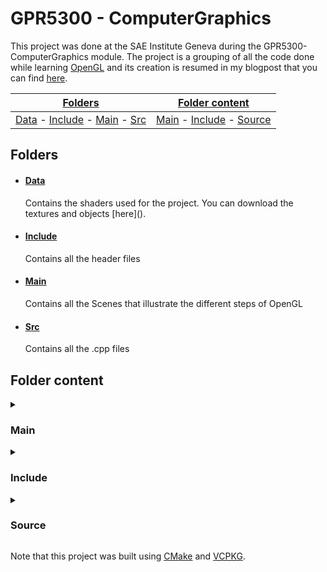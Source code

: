 # GPR5300 - ComputerGraphics

This project was done at the SAE Institute Geneva during the GPR5300-ComputerGraphics module.
The project is a grouping of all the code done while learning [OpenGL](https://www.opengl.org/) and its creation 
is resumed in my blogpost that you can find [here](https://sstyles93.github.io/).

[Folders](#folders) | [Folder content](#folder-content) |  
----- | -----
[Data](#data) - [Include](#include) - [Main](#main) - [Src](#src) |  [Main](#pr-main) - [Include](#pr-include) - [Source](#pr-source)


## Folders

-	<h4 id="data"><a href="https://github.com/SStyles93/opengl-scene/tree/main/data">Data</a></h4>  
	Contains the shaders used for the project. You can download the textures and objects [here]().	

-	<h4 id="include"><a href="https://github.com/SStyles93/opengl-scene/tree/main/include">Include</a></h4>  
	Contains all the header files

-	<h4 id="main"><a href="https://github.com/SStyles93/opengl-scene/tree/main/main">Main</a></h4>  
	Contains all the Scenes that illustrate the different steps of OpenGL

-	<h4 id="src"><a href="https://github.com/SStyles93/opengl-scene/tree/main/src">Src</a></h4>  
	Contains all the .cpp files

## Folder content

<details>
<summary> <h3 id="pr-main"> Main </h3> </summary>
	<p>         

-	[RenderScene]()  
	All previous elements with implementation of Blur and Bloom with Narkowicz ACES tone mapping.

	</p>
</details>

<details>
<summary> <h3 id="pr-include"> Include </h3> </summary>
	<p> 

-	[bloom.h](https://github.com/SStyles93/opengl-scene/blob/main/include/bloom.h)  
	The include file with the class used for bloom effect, uses Narkowicz ACES tone mapping.

-	[camera.h](https://github.com/SStyles93/opengl-scene/blob/main/include/camera.h)  
	The camera class header file.

-	[engine.h](https://github.com/SStyles93/opengl-scene/blob/main/include/engine.h)  
	The engine class header file.

-	[file_utility.h](https://github.com/SStyles93/opengl-scene/blob/main/include/file_utility.h)  
	File loading utility.

-	[mesh.h](https://github.com/SStyles93/opengl-scene/blob/main/include/mesh.h)  
  	The mesh class header file.

-	[model.h](https://github.com/SStyles93/opengl-scene/blob/main/include/model.h)  
	The model class header file.

-	[object.h](https://github.com/SStyles93/opengl-scene/blob/main/include/object.h)  
	The object class header file.

-	[pipeline.h](https://github.com/SStyles93/opengl-scene/blob/main/include/object.h)  
	The pipeline class header file.

-	[scene.h](https://github.com/SStyles93/opengl-scene/blob/main/include/scene.h)  
	The scene class header file

-	[settings.h](https://github.com/SStyles93/opengl-scene/blob/main/include/settings.h)  
	The general settings used for the project

	</p>
</details>

<details>
<summary> <h3 id="pr-source"> Source </h3> </summary>
	<p>  

-	[camera.cpp](https://github.com/SStyles93/opengl-scene/blob/main/src/camera.cpp)  
	The camera class source file.

-	[engine.cpp](https://github.com/SStyles93/opengl-scene/blob/main/src/engine.cpp)  
	The engine class source file.

-	[file_utility.cpp](https://github.com/SStyles93/opengl-scene/blob/main/src/file_utility.cpp)  
	The file utility class source file.

-	[mesh.cpp](https://github.com/SStyles93/opengl-scene/blob/main/src/mesh.cpp)  
	The mesh class source file.

-	[model.cpp](https://github.com/SStyles93/opengl-scene/blob/main/src/model.cpp)  
	The model class source file.

-	[object.cpp](https://github.com/SStyles93/opengl-scene/blob/main/src/object.cpp)  
	The object class source file.

-	[pipeline.cpp](https://github.com/SStyles93/opengl-scene/blob/main/src/pipeline.cpp)  
	The pipeline class source file.

-	[scene.cpp](https://github.com/SStyles93/opengl-scene/blob/main/src/scene.cpp)  
	The scene class source file.

-	[stb_image.cpp](https://github.com/SStyles93/opengl-scene/blob/main/src/stb_image.cpp)  
	Implementation of the stb_image library.

	</p>
</details>


Note that this project was built using [CMake](https://cmake.org/) and [VCPKG](https://vcpkg.io/en/).

